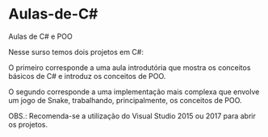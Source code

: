 # Aulas-de-C#
Aulas de C# e POO

Nesse surso temos dois projetos em C#:

O primeiro corresponde a uma aula introdutória que mostra os conceitos básicos de C# e introduz os conceitos de POO.

O segundo corresponde a uma implementação mais complexa que envolve um jogo de Snake, trabalhando, principalmente, os conceitos de POO.

OBS.: Recomenda-se a utilização do Visual Studio 2015 ou 2017 para abrir os projetos.
